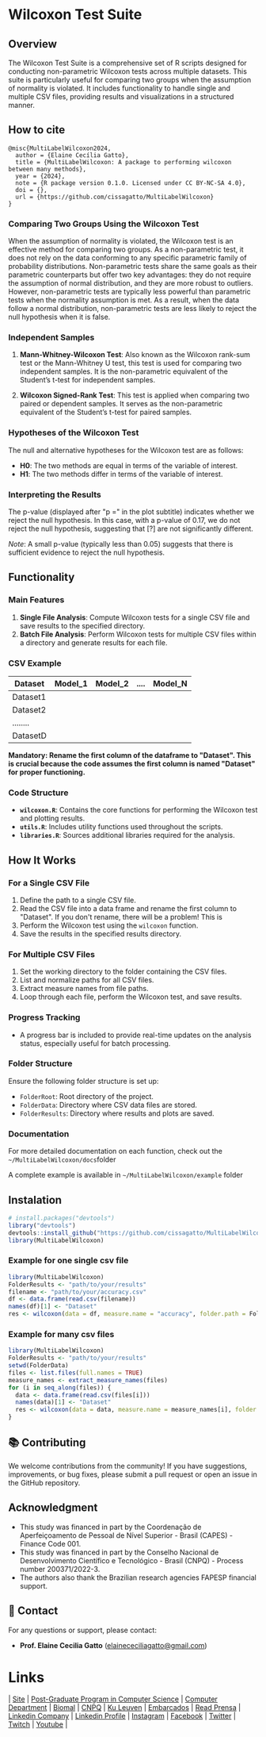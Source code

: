 # Wilcoxon Test Suite

## Overview

The Wilcoxon Test Suite is a comprehensive set of R scripts designed for conducting non-parametric Wilcoxon tests across multiple datasets. This suite is particularly useful for comparing two groups when the assumption of normality is violated. It includes functionality to handle single and multiple CSV files, providing results and visualizations in a structured manner.

## How to cite

```plaintext
@misc{MultiLabelWilcoxon2024,
  author = {Elaine Cecília Gatto},
  title = {MultiLabelWilcoxon: A package to performing wilcoxon between many methods},  
  year = {2024},
  note = {R package version 0.1.0. Licensed under CC BY-NC-SA 4.0},
  doi = {},
  url = {https://github.com/cissagatto/MultiLabelWilcoxon}
}
```


### Comparing Two Groups Using the Wilcoxon Test

When the assumption of normality is violated, the Wilcoxon test is an effective method for comparing two groups. As a non-parametric test, it does not rely on the data conforming to any specific parametric family of probability distributions. Non-parametric tests share the same goals as their parametric counterparts but offer two key advantages: they do not require the assumption of normal distribution, and they are more robust to outliers. However, non-parametric tests are typically less powerful than parametric tests when the normality assumption is met. As a result, when the data follow a normal distribution, non-parametric tests are less likely to reject the null hypothesis when it is false.

### Independent Samples

1. **Mann-Whitney-Wilcoxon Test**: Also known as the Wilcoxon rank-sum test or the Mann-Whitney U test, this test is used for comparing two independent samples. It is the non-parametric equivalent of the Student’s t-test for independent samples.

2. **Wilcoxon Signed-Rank Test**: This test is applied when comparing two paired or dependent samples. It serves as the non-parametric equivalent of the Student’s t-test for paired samples.

### Hypotheses of the Wilcoxon Test

The null and alternative hypotheses for the Wilcoxon test are as follows:

- **H0**: The two methods are equal in terms of the variable of interest.
- **H1**: The two methods differ in terms of the variable of interest.


### Interpreting the Results

The p-value (displayed after "p =" in the plot subtitle) indicates whether we reject the null hypothesis. In this case, with a p-value of 0.17, we do not reject the null hypothesis, suggesting that [?] are not significantly different.

*Note*: A small p-value (typically less than 0.05) suggests that there is sufficient evidence to reject the null hypothesis.


## Functionality

### Main Features

1. **Single File Analysis**: Compute Wilcoxon tests for a single CSV file and save results to the specified directory.
2. **Batch File Analysis**: Perform Wilcoxon tests for multiple CSV files within a directory and generate results for each file.

### CSV Example

| Dataset  | Model_1 | Model_2 | .... | Model_N |
| -------  | ------- | ------- | ---- |-------- |
| Dataset1 |         |         |      |         |
| Dataset2 |         |         |      |         |
| ........ |         |         |      |         |
| DatasetD |         |         |      |         |


**Mandatory: Rename the first column of the dataframe to "Dataset". This is crucial because the code assumes the first column is named "Dataset" for proper functioning.**


### Code Structure

- **`wilcoxon.R`**: Contains the core functions for performing the Wilcoxon test and plotting results.
- **`utils.R`**: Includes utility functions used throughout the scripts.
- **`libraries.R`**: Sources additional libraries required for the analysis.


## How It Works

### For a Single CSV File

1. Define the path to a single CSV file.
2. Read the CSV file into a data frame and rename the first column to "Dataset". If you don't rename, there will be a problem! This is 
3. Perform the Wilcoxon test using the `wilcoxon` function.
4. Save the results in the specified results directory.

### For Multiple CSV Files

1. Set the working directory to the folder containing the CSV files.
2. List and normalize paths for all CSV files.
3. Extract measure names from file paths.
4. Loop through each file, perform the Wilcoxon test, and save results.



### Progress Tracking

- A progress bar is included to provide real-time updates on the analysis status, especially useful for batch processing.


### Folder Structure

Ensure the following folder structure is set up:

- `FolderRoot`: Root directory of the project.
- `FolderData`: Directory where CSV data files are stored.
- `FolderResults`: Directory where results and plots are saved.


### Documentation

For more detailed documentation on each function, check out the `~/MultiLabelWilcoxon/docs`folder

A complete example is available in `~/MultiLabelWilcoxon/example` folder



## Instalation


```r
# install.packages("devtools")
library("devtools")
devtools::install_github("https://github.com/cissagatto/MultiLabelWilcoxon")
library(MultiLabelWilcoxon)
```

### Example for one single csv file

```r
library(MultiLabelWilcoxon)
FolderResults <- "path/to/your/results"
filename <- "path/to/your/accuracy.csv"
df <- data.frame(read.csv(filename))
names(df)[1] <- "Dataset"
res <- wilcoxon(data = df, measure.name = "accuracy", folder.path = FolderResults)
```


### Example for many csv files

```r
library(MultiLabelWilcoxon)
FolderResults <- "path/to/your/results"
setwd(FolderData)
files <- list.files(full.names = TRUE)
measure_names <- extract_measure_names(files)
for (i in seq_along(files)) {
  data <- data.frame(read.csv(files[i]))
  names(data)[1] <- "Dataset"
  res <- wilcoxon(data = data, measure.name = measure_names[i], folder.path = FolderResults)
}
```




## 📚 **Contributing**

We welcome contributions from the community! If you have suggestions, improvements, or bug fixes, please submit a pull request or open an issue in the GitHub repository.



## Acknowledgment
- This study was financed in part by the Coordenação de Aperfeiçoamento de Pessoal de Nível Superior - Brasil (CAPES) - Finance Code 001.
- This study was financed in part by the Conselho Nacional de Desenvolvimento Científico e Tecnológico - Brasil (CNPQ) - Process number 200371/2022-3.
- The authors also thank the Brazilian research agencies FAPESP financial support.

## 📧 **Contact**

For any questions or support, please contact:
- **Prof. Elaine Cecilia Gatto** (elainececiliagatto@gmail.com)
  

# Links

| [Site](https://sites.google.com/view/professor-cissa-gatto) | [Post-Graduate Program in Computer Science](http://ppgcc.dc.ufscar.br/pt-br) | [Computer Department](https://site.dc.ufscar.br/) |  [Biomal](http://www.biomal.ufscar.br/) | [CNPQ](https://www.gov.br/cnpq/pt-br) | [Ku Leuven](https://kulak.kuleuven.be/) | [Embarcados](https://www.embarcados.com.br/author/cissa/) | [Read Prensa](https://prensa.li/@cissa.gatto/) | [Linkedin Company](https://www.linkedin.com/company/27241216) | [Linkedin Profile](https://www.linkedin.com/in/elainececiliagatto/) | [Instagram](https://www.instagram.com/cissagatto) | [Facebook](https://www.facebook.com/cissagatto) | [Twitter](https://twitter.com/cissagatto) | [Twitch](https://www.twitch.tv/cissagatto) | [Youtube](https://www.youtube.com/CissaGatto) |
